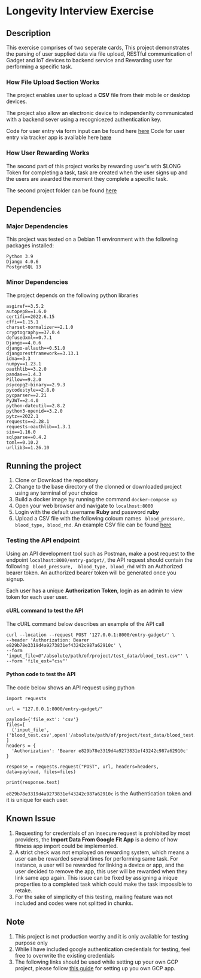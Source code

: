 # Longevity Interview Exercise

## Description
This exercise comprises of two seperate cards, 
This project demonstrates the parsing of user supplied data via file upload, RESTful communication of Gadget and IoT devices to backend service and Rewarding user for performing a specific task.

### How File Upload Section Works
The project enables user to upload a **CSV** file from their mobile or desktop devices.

The project also allow an electronic device to independenlty communicated with a backend sever using a recognicezed authentication key.

Code for user entry via form input can be found here [here](user_input/)
Code for user entry via tracker app is available here [here](tracker_entry/)
### How User Rewarding Works

The second part of this project works by rewarding user's with $LONG Token for completing a task, task are created when the user signs up and the users are awarded the moment they complete a specific task.

The second project folder can be found [here](reward/)
## Dependencies
### Major Dependencies
This project was tested on a Debian 11 environment with the following packages installed:
```
Python 3.9
Django 4.0.6
PostgreSQL 13
```
### Minor Dependencies
The project depends on the following python libraries
```
asgiref==3.5.2
autopep8==1.6.0
certifi==2022.6.15
cffi==1.15.1
charset-normalizer==2.1.0
cryptography==37.0.4
defusedxml==0.7.1
Django==4.0.6
django-allauth==0.51.0
djangorestframework==3.13.1
idna==3.3
numpy==1.23.1
oauthlib==3.2.0
pandas==1.4.3
Pillow==9.2.0
psycopg2-binary==2.9.3
pycodestyle==2.8.0
pycparser==2.21
PyJWT==2.4.0
python-dateutil==2.8.2
python3-openid==3.2.0
pytz==2022.1
requests==2.28.1
requests-oauthlib==1.3.1
six==1.16.0
sqlparse==0.4.2
toml==0.10.2
urllib3==1.26.10
```
## Running the project
1. Clone or Download the repository
2. Change to the base directory of the clonned or downloaded project using any terminal of your choice
3. Build a docker image by running the command `docker-compose up ` 
4. Open your web browser and navigate to `localhost:8000`
5. Login with the default username **Ruby** and password **ruby**
6. Upload a CSV file with the following coloum names ` blood_pressure, 
blood_type, blood_rhd`. An example CSV file can be found [here](test_data/test_file.csv)

### Testing the API endpoint 
Using an API development tool such as Postman, make a post request to the endpoint `localhost:8000/entry-gadget/`, the API request should contain the following ` blood_pressure, 
blood_type, blood_rhd` with an Authorized bearer token. An authorized bearer token will be generated once you signup.

Each user has a unique **Authorization Token**, login as an admin to view token for each user user.

#### cURL command to test the API

The cURL command below describes an example of the API call
```
curl --location --request POST '127.0.0.1:8000/entry-gadget/' \
--header 'Authorization: Bearer e829b78e3319d4a9273831ef43242c987a62910c' \
--form 'input_file=@"/absolute/path/of/project/test_data/blood_test.csv"' \
--form 'file_ext="csv"'
```
#### Python code to test the API
The code below shows an API request using python
```
import requests

url = "127.0.0.1:8000/entry-gadget/"

payload={'file_ext': 'csv'}
files=[
  ('input_file',('blood_test.csv',open('/absolute/path/of/project/test_data/blood_test.csv','rb'),'text/csv'))
]
headers = {
  'Authorization': 'Bearer e829b78e3319d4a9273831ef43242c987a62910c'
}

response = requests.request("POST", url, headers=headers, data=payload, files=files)

print(response.text)
```
`e829b78e3319d4a9273831ef43242c987a62910c` is the Authentication token and it is unique for each user.

## Known Issue
1. Requesting for credentials of an insecure request is prohibited by most providers, the **Import Data From Google Fit App** is a demo of how fitness app import could be implemented.
2. A strict check was not employed on rewarding system, which means a user can be rewarded several times for performing same task.
For instance, a user will be rewarded for linking a device or app, and the user decided to remove the app, this user will be rewarded when they link same app again. This issue can be fixed by assigning a inique properties to a completed task which could make the task impossible to retake. 
3. For the sake of simplicity of this testing, mailing feature was not included and codes were not splitted in chunks.

## Note
1. This project is not production worthy and it is only available for testing purpose only
2. While I have included google authentication credentials for testing, feel free to overwrite the existing credentials
3. The following links should be used while setting up your own GCP project, please follow [this guide](https://developers.google.com/identity/protocols/oauth2/web-server) for setting up you own GCP app.



